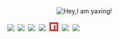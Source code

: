 <div align="center">
   <picture>
      &nbsp;&nbsp;&nbsp;&nbsp;&nbsp;&nbsp;&nbsp;&nbsp;&nbsp;&nbsp;&nbsp;&nbsp;&nbsp;&nbsp;
      &nbsp;&nbsp;&nbsp;&nbsp;&nbsp;&nbsp;&nbsp;&nbsp;&nbsp;&nbsp;&nbsp;&nbsp;&nbsp;&nbsp;
      &nbsp;&nbsp;&nbsp;&nbsp;&nbsp;&nbsp;&nbsp;&nbsp;&nbsp;&nbsp;&nbsp;&nbsp;
      <source media="(prefers-color-scheme: dark)" srcset="https://readme-typing-svg.demolab.com?font=Playwrite+HU&weight=400&size=20&pause=1000&color=FFFFFF&vCenter=true&random=false&width=435&height=31&lines=Hey%2CI+am+yaxingson!%F0%9F%91%8B">
      <source media="(prefers-color-scheme: light)" srcset="https://readme-typing-svg.demolab.com?font=Playwrite+HU&weight=400&size=20&pause=1000&color=666666&vCenter=true&random=false&width=435&height=31&lines=Hey%2CI+am+yaxingson!%F0%9F%91%8B">
      <img alt="Hey,I am yaxing!" src="">
   </picture>
   <br /><br />
   <div>
      <code><img height="20" src="https://gitlab.com/assets/favicon-72a2cad5025aa931d6ea56c3201d1f18e68a8cd39788c7c80d5b2b82aa5143ef.png"></code>&nbsp;
      <code><img height="20" src="https://camo.githubusercontent.com/6a5d2046028682a99b5fa88ef0f3399c9bced1d514179686a3973a323bccbf44/68747470733a2f2f7777772e6a7364656c6976722e636f6d2f69636f6e5f323536783235362e706e67"></code>&nbsp;
      <code><img height="20" src="https://pypi.org/static/images/logo-small.8998e9d1.svg"></code>&nbsp;
      <code><img height="16" src="https://pengzhanbo.cn/images/jsr-logo.svg"></code>&nbsp;
      <code><img height="20" src="https://raw.githubusercontent.com/github/explore/80688e429a7d4ef2fca1e82350fe8e3517d3494d/topics/npm/npm.png"></code>&nbsp;
      <code><img height="20" src="https://skillicons.dev/icons?i=docker"></code>&nbsp;
      <code><img height="22" src="https://hugging-face.cn/front/assets/huggingface_logo-noborder.svg"></code>
      &nbsp;&nbsp;&nbsp;
   </div>
   <br /><br /><br />
   <div>
      <a href="https://yaxingson.me"><img src="https://img.shields.io/badge/-blog-%23f6f8fa?style=for-the-badge&logo=about.me&labelColor=gray" alt="" /></a>&nbsp;&nbsp;&nbsp;&nbsp;&nbsp;
      <a href="https://juejin.cn/user/1937798247227991"><img src="https://img.shields.io/badge/-juejin-%23f6f8fa?style=for-the-badge&logo=juejin&labelColor=%231e80ff&logoColor=white" alt="" /></a>&nbsp;&nbsp;&nbsp;&nbsp;&nbsp;
      <a href="https://space.bilibili.com/549654255"><img src="https://img.shields.io/badge/-bilibili-%23f6f8fa?style=for-the-badge&logo=bilibili&labelColor=%2300a1d6&logoColor=white" alt="" /></a>&nbsp;&nbsp;&nbsp;&nbsp;&nbsp;
      <a href="https://www.tiktok.com/@yaxingson"><img src="https://img.shields.io/badge/-twitter-%23f6f8fa?style=for-the-badge&logo=x&labelColor=%23090909&logoColor=white" alt="" /></a>&nbsp;&nbsp;&nbsp;&nbsp;&nbsp;
      <a href=""><img src="https://img.shields.io/badge/-bluesky-%23f6f8fa?style=for-the-badge&logo=bluesky&labelColor=rgb(0%2C%20133%2C%20255)&logoColor=white" alt="" /></a>&nbsp;&nbsp;&nbsp;&nbsp;&nbsp;
      <a href=""><img src="https://img.shields.io/badge/-wechat-%23f6f8fa?style=for-the-badge&logo=wechat&labelColor=%2307c160&logoColor=white" alt="" /></a>
   </div>
</div>



